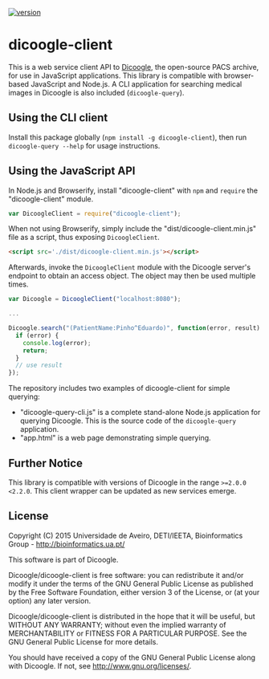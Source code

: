 [![version](https://img.shields.io/npm/v/dicoogle-client.svg)](https://www.npmjs.org/package/dicoogle-client)

# dicoogle-client

This is a web service client API to [Dicoogle](http://www.dicoogle.com), the open-source PACS archive, for use in JavaScript applications.
This library is compatible with browser-based JavaScript and Node.js. A CLI application for searching medical images in Dicoogle is also included (`dicoogle-query`).

## Using the CLI client

Install this package globally (`npm install -g dicoogle-client`), then run `dicoogle-query --help` for usage instructions.

## Using the JavaScript API

In Node.js and Browserify, install "dicoogle-client" with `npm` and `require` the "dicoogle-client" module.

```JavaScript
var DicoogleClient = require("dicoogle-client");
```

When not using Browserify, simply include the "dist/dicoogle-client.min.js" file as a script, thus exposing `DicoogleClient`.

```HTML
<script src='./dist/dicoogle-client.min.js'></script>
```

Afterwards, invoke the `DicoogleClient` module with the Dicoogle server's endpoint to obtain an access object. The object may then be used multiple times.

```JavaScript
var Dicoogle = DicoogleClient("localhost:8080");

...

Dicoogle.search("(PatientName:Pinho^Eduardo)", function(error, result) {
  if (error) {
    console.log(error);
    return;
  }
  // use result
});
```

The repository includes two examples of dicoogle-client for simple querying:

 - "dicoogle-query-cli.js" is a complete stand-alone Node.js application for querying Dicoogle. This is the source code of the `dicoogle-query` application.
 - "app.html" is a web page demonstrating simple querying.

## Further Notice

This library is compatible with versions of Dicoogle in the range `>=2.0.0 <2.2.0`. This client wrapper can be updated as new services emerge.

## License

Copyright (C) 2015  Universidade de Aveiro, DETI/IEETA, Bioinformatics Group - http://bioinformatics.ua.pt/

This software is part of Dicoogle.

Dicoogle/dicoogle-client is free software: you can redistribute it and/or modify
it under the terms of the GNU General Public License as published by
the Free Software Foundation, either version 3 of the License, or
(at your option) any later version.

Dicoogle/dicoogle-client is distributed in the hope that it will be useful,
but WITHOUT ANY WARRANTY; without even the implied warranty of
MERCHANTABILITY or FITNESS FOR A PARTICULAR PURPOSE.  See the
GNU General Public License for more details.

You should have received a copy of the GNU General Public License
along with Dicoogle.  If not, see <http://www.gnu.org/licenses/>.

